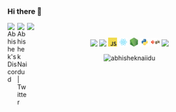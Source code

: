 ### Hi there 👋

<a href="https://discord.gg/kuaVNeGvdr">
  <img align="left" alt="Abhishek's Discord" width="22px" src="https://raw.githubusercontent.com/peterthehan/peterthehan/master/assets/discord.svg" />
</a>
<a href="https://twitter.com/zaclols">
  <img align="left" alt="Abhishek Naidu | Twitter" width="22px" src="https://raw.githubusercontent.com/peterthehan/peterthehan/master/assets/twitter.svg"/>
</a>

![](https://visitor-badge.glitch.me/badge?page_id=idtc.idtc)

<p align="center">
<code><img height="20" src="https://user-images.githubusercontent.com/81755979/181935070-0498fb94-ad6c-429e-a3de-ac9c8a5511fd.png"></code>
<code><img height="20" src="https://user-images.githubusercontent.com/81755979/181935097-03d39a84-df42-453a-b67b-2144175680f3.png"></code>
<code><img height="20" src="https://raw.githubusercontent.com/github/explore/80688e429a7d4ef2fca1e82350fe8e3517d3494d/topics/javascript/javascript.png"></code>
<code><img height="20" src="https://raw.githubusercontent.com/github/explore/80688e429a7d4ef2fca1e82350fe8e3517d3494d/topics/react/react.png"></code>
<code><img height="20" src="https://raw.githubusercontent.com/github/explore/80688e429a7d4ef2fca1e82350fe8e3517d3494d/topics/nodejs/nodejs.png"></code>
<code><img height="20" src="https://raw.githubusercontent.com/github/explore/80688e429a7d4ef2fca1e82350fe8e3517d3494d/topics/python/python.png"></code>
<code><img height="20" src="https://raw.githubusercontent.com/github/explore/80688e429a7d4ef2fca1e82350fe8e3517d3494d/topics/git/git.png"></code>
<code><img height="20" src="https://user-images.githubusercontent.com/81755979/181935518-27aa3893-7555-4fa9-8b28-2b3b4ae11f14.png"></code>
</p>
<p align="center"> <img src="https://github-readme-stats.vercel.app/api?username=idtc&show_icons=true&theme=gotham" alt="abhisheknaiidu" />
